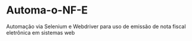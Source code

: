 # Automa-o-NF-E
Automação via Selenium e Webdriver para uso de emissão de nota fiscal eletrônica em sistemas web
